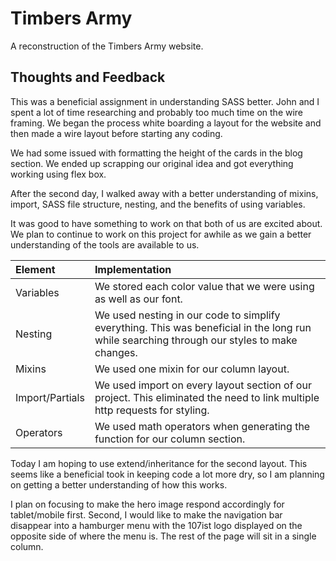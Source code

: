 # Timbers Army

A reconstruction of the Timbers Army website.

## Thoughts and Feedback

This was a beneficial assignment in understanding SASS better. John and I spent a lot of time researching and probably too much time on the wire framing. We began the process white boarding a layout for the website and then made a wire layout before starting any coding.

We had some issued with formatting the height of the cards in the blog section. We ended up scrapping our original idea and got everything working using flex box.

After the second day, I walked away with a better understanding of mixins, import, SASS file structure, nesting, and the benefits of using variables.

It was good to have something to work on that both of us are excited about. We plan to continue to work on this project for awhile as we gain a better understanding of the tools are available to us.

| Element | Implementation    |
| :------------- | :------------- |
| Variables     | We stored each color value that we were using as well as our font.      |
| Nesting | We used nesting in our code to simplify everything. This was beneficial in the long run while searching through our styles to make changes. |
| Mixins | We used one mixin for our column layout. |
| Import/Partials | We used import on every layout section of our project. This eliminated the need to link multiple http requests for styling. |
| Operators | We used math operators when generating the function for our column section. |

Today I am hoping to use extend/inheritance for the second layout. This seems like a beneficial took in keeping code a lot more dry, so I am planning on getting a better understanding of how this works.

I plan on focusing to make the hero image respond accordingly for tablet/mobile first. Second, I would like to make the navigation bar disappear into a hamburger menu with the 107ist logo displayed on the opposite side of where the menu is. The rest of the page will sit in a single column. 

